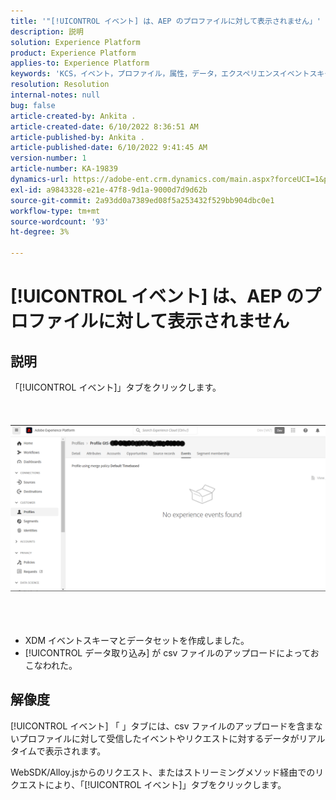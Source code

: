 ```yaml
---
title: '"[!UICONTROL イベント] は、AEP のプロファイルに対して表示されません」'
description: 説明
solution: Experience Platform
product: Experience Platform
applies-to: Experience Platform
keywords: 'KCS，イベント，プロファイル，属性，データ，エクスペリエンスイベントスキーマ， '
resolution: Resolution
internal-notes: null
bug: false
article-created-by: Ankita .
article-created-date: 6/10/2022 8:36:51 AM
article-published-by: Ankita .
article-published-date: 6/10/2022 9:41:45 AM
version-number: 1
article-number: KA-19839
dynamics-url: https://adobe-ent.crm.dynamics.com/main.aspx?forceUCI=1&pagetype=entityrecord&etn=knowledgearticle&id=77c6ee72-98e8-ec11-bb3c-000d3a3b168b
exl-id: a9843328-e21e-47f8-9d1a-9000d7d9d62b
source-git-commit: 2a93dd0a7389ed08f5a253432f529bb904dbc0e1
workflow-type: tm+mt
source-wordcount: '93'
ht-degree: 3%

---
```


# [!UICONTROL イベント] は、AEP のプロファイルに対して表示されません

## 説明

「[!UICONTROL イベント]」タブをクリックします。<br><br> <br><br>![](assets/___06fe68f7-99e8-ec11-bb3c-000d3a3b168b___.png)<br><br> <br><br>
- XDM イベントスキーマとデータセットを作成しました。
- [!UICONTROL データ取り込み] が csv ファイルのアップロードによっておこなわれた。



## 解像度


[!UICONTROL イベント] 「 」タブには、csv ファイルのアップロードを含まないプロファイルに対して受信したイベントやリクエストに対するデータがリアルタイムで表示されます。

WebSDK/Alloy.jsからのリクエスト、またはストリーミングメソッド経由でのリクエストにより、「[!UICONTROL イベント]」タブをクリックします。
